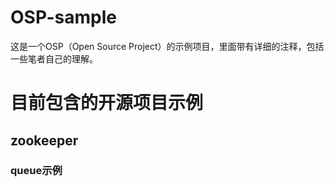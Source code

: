 # OSP-sample
这是一个OSP（Open Source Project）的示例项目，里面带有详细的注释，包括一些笔者自己的理解。

# 目前包含的开源项目示例
## zookeeper
### queue示例
